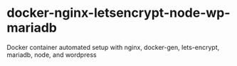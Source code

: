 # docker-nginx-letsencrypt-node-wp-mariadb
Docker container automated setup with nginx, docker-gen, lets-encrypt, mariadb, node, and wordpress

